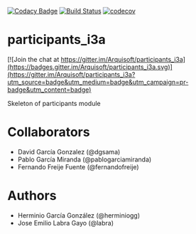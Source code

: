 [![Codacy Badge](https://api.codacy.com/project/badge/Grade/2f5e9b234d9b4cbd8669629c299990ad)](https://www.codacy.com/app/jelabra/participants_i3a?utm_source=github.com&utm_medium=referral&utm_content=Arquisoft/participants_i3a&utm_campaign=badger)
[![Build Status](https://travis-ci.org/Arquisoft/participants_i3a.svg?branch=master)](https://travis-ci.org/Arquisoft/participants_i3a)
[![codecov](https://codecov.io/gh/Arquisoft/participants_i3a/branch/master/graph/badge.svg)](https://codecov.io/gh/Arquisoft/participants_i3a)


# participants_i3a

[![Join the chat at https://gitter.im/Arquisoft/participants_i3a](https://badges.gitter.im/Arquisoft/participants_i3a.svg)](https://gitter.im/Arquisoft/participants_i3a?utm_source=badge&utm_medium=badge&utm_campaign=pr-badge&utm_content=badge)

Skeleton of participants module

# Collaborators

- David García Gonzalez (@dgsama)
- Pablo García Miranda (@pablogarciamiranda)
- Fernando Freije Fuente (@fernandofreije)

# Authors

- Herminio García González (@herminiogg)
- Jose Emilio Labra Gayo (@labra)

